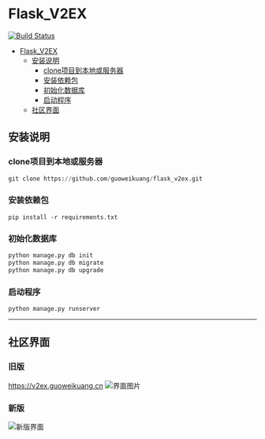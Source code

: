 # Flask_V2EX

[![Build Status](https://travis-ci.org/sh4nks/flaskbb.svg?branch=master)](https://travis-ci.org/sh4nks/flaskbb)


- [Flask_V2EX](#flaskv2ex)
    - [安装说明](#安装说明)
        - [clone项目到本地或服务器](#clone项目到本地或服务器)
        - [安装依赖包](#安装依赖包)
        - [初始化数据库](#初始化数据库)
        - [启动程序](#启动程序)
    - [社区界面](#社区界面)

## 安装说明

### clone项目到本地或服务器
```python
git clone https://github.com/guoweikuang/flask_v2ex.git
```
### 安装依赖包
```
pip install -r requirements.txt
```
### 初始化数据库
```python
python manage.py db init
python manage.py db migrate
python manage.py db upgrade
```
### 启动程序
```
python manage.py runserver 
```

---
## 社区界面
### 旧版
https://v2ex.guoweikuang.cn
![界面图片](http://upload-images.jianshu.io/upload_images/1674772-c8607a3c14edee99.png?imageMogr2/auto-orient/strip%7CimageView2/2/w/1240)

### 新版
![新版界面](https://upload-images.jianshu.io/upload_images/1674772-c32a613a503aee26.png?imageMogr2/auto-orient/strip%7CimageView2/2/w/1240)
